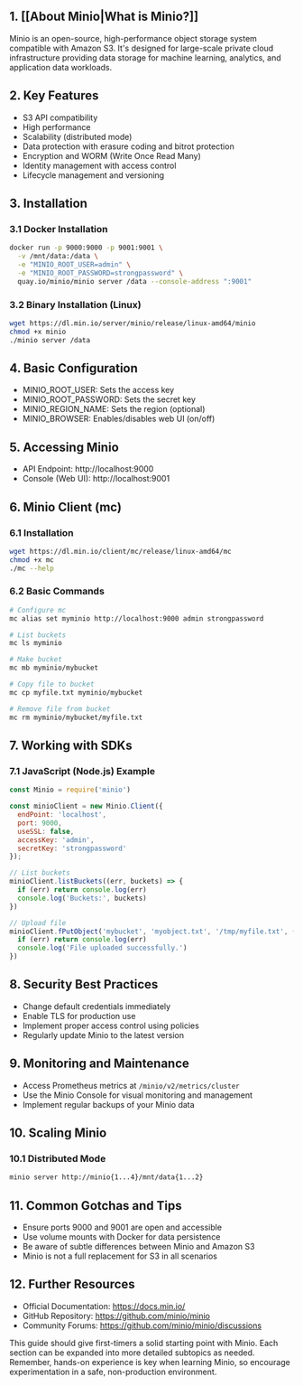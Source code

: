## 1. [[About Minio|What is Minio?]]

Minio is an open-source, high-performance object storage system compatible with Amazon S3. It's designed for large-scale private cloud infrastructure providing data storage for machine learning, analytics, and application data workloads.

## 2. Key Features

- S3 API compatibility
- High performance
- Scalability (distributed mode)
- Data protection with erasure coding and bitrot protection
- Encryption and WORM (Write Once Read Many)
- Identity management with access control
- Lifecycle management and versioning

## 3. Installation

### 3.1 Docker Installation

```bash
docker run -p 9000:9000 -p 9001:9001 \
  -v /mnt/data:/data \
  -e "MINIO_ROOT_USER=admin" \
  -e "MINIO_ROOT_PASSWORD=strongpassword" \
  quay.io/minio/minio server /data --console-address ":9001"
```

### 3.2 Binary Installation (Linux)

```bash
wget https://dl.min.io/server/minio/release/linux-amd64/minio
chmod +x minio
./minio server /data
```

## 4. Basic Configuration

- MINIO_ROOT_USER: Sets the access key
- MINIO_ROOT_PASSWORD: Sets the secret key
- MINIO_REGION_NAME: Sets the region (optional)
- MINIO_BROWSER: Enables/disables web UI (on/off)

## 5. Accessing Minio

- API Endpoint: http://localhost:9000
- Console (Web UI): http://localhost:9001

## 6. Minio Client (mc)

### 6.1 Installation

```bash
wget https://dl.min.io/client/mc/release/linux-amd64/mc
chmod +x mc
./mc --help
```

### 6.2 Basic Commands

```bash
# Configure mc
mc alias set myminio http://localhost:9000 admin strongpassword

# List buckets
mc ls myminio

# Make bucket
mc mb myminio/mybucket

# Copy file to bucket
mc cp myfile.txt myminio/mybucket

# Remove file from bucket
mc rm myminio/mybucket/myfile.txt
```

## 7. Working with SDKs

### 7.1 JavaScript (Node.js) Example

```javascript
const Minio = require('minio')

const minioClient = new Minio.Client({
  endPoint: 'localhost',
  port: 9000,
  useSSL: false,
  accessKey: 'admin',
  secretKey: 'strongpassword'
});

// List buckets
minioClient.listBuckets((err, buckets) => {
  if (err) return console.log(err)
  console.log('Buckets:', buckets)
})

// Upload file
minioClient.fPutObject('mybucket', 'myobject.txt', '/tmp/myfile.txt', (err, etag) => {
  if (err) return console.log(err)
  console.log('File uploaded successfully.')
})
```

## 8. Security Best Practices

- Change default credentials immediately
- Enable TLS for production use
- Implement proper access control using policies
- Regularly update Minio to the latest version

## 9. Monitoring and Maintenance

- Access Prometheus metrics at `/minio/v2/metrics/cluster`
- Use the Minio Console for visual monitoring and management
- Implement regular backups of your Minio data

## 10. Scaling Minio

### 10.1 Distributed Mode

```bash
minio server http://minio{1...4}/mnt/data{1...2}
```

## 11. Common Gotchas and Tips

- Ensure ports 9000 and 9001 are open and accessible
- Use volume mounts with Docker for data persistence
- Be aware of subtle differences between Minio and Amazon S3
- Minio is not a full replacement for S3 in all scenarios

## 12. Further Resources

- Official Documentation: https://docs.min.io/
- GitHub Repository: https://github.com/minio/minio
- Community Forums: https://github.com/minio/minio/discussions

This guide should give first-timers a solid starting point with Minio. Each section can be expanded into more detailed subtopics as needed. Remember, hands-on experience is key when learning Minio, so encourage experimentation in a safe, non-production environment.